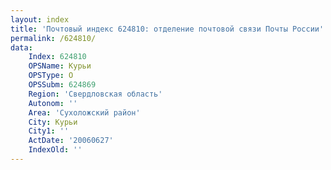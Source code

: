 ```yaml
---
layout: index
title: 'Почтовый индекс 624810: отделение почтовой связи Почты России'
permalink: /624810/
data:
    Index: 624810
    OPSName: Курьи
    OPSType: О
    OPSSubm: 624869
    Region: 'Свердловская область'
    Autonom: ''
    Area: 'Сухоложский район'
    City: Курьи
    City1: ''
    ActDate: '20060627'
    IndexOld: ''
---
```


